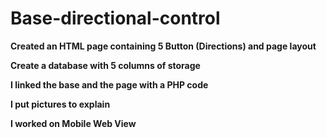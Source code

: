 # Base-directional-control
**Created an HTML page containing 5 Button (Directions) and page layout**

**Create a database with 5 columns of storage**

**I linked the base and the page with a PHP code**

**I put pictures to explain**

**I worked on Mobile Web View**
